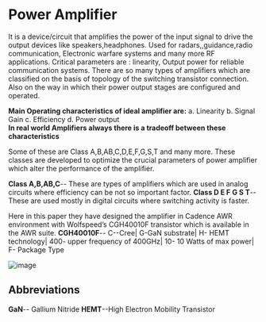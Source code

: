 # Power Amplifier
It is a device/circuit that amplifies the power of the input signal to drive the output devices like speakers,headphones. 
Used for radars,,guidance,radio communication, Electronic warfare systems and many more RF applications.
Critical parameters are : linearity, Output power for reliable communication systems.
There are so many types of amplifiers which are classified on the basis of topology of the switching transistor connection. Also on the way in which their power output stages are configured and operated. 

**Main Operating characteristics of ideal amplifier are:**
a. Linearity
b. Signal Gain
c. Efficiency
d. Power output        
**In real world Amplifiers always there is a tradeoff between these characteristics**

Some of these are Class A,B,AB,C,D,E,F,G,S,T and many more. 
These classes are developed to optimize the crucial parameters of power amplifier which alter the performance of the amplifier.

**Class A,B,AB,C**-- These are types of amplifiers which are used in analog circuits where efficiency can be not so important factor.
**Class D E F G S T**-- These are used mostly in digital circuits where switching activity is faster.

Here in this paper they have designed the amplifier in Cadence AWR environment with Wolfspeed’s CGH40010F transistor which is available in the AWR suite.
**CGH40010F**-- C--Cree| G-GaN substrate| H- HEMT technology| 400- upper frequency of 400GHz| 10- 10 Watts of max power| F- Package Type

![image](https://github.com/user-attachments/assets/a944699a-87de-4672-985f-e7f2d1be1888)

## Abbreviations
**GaN**-- Gallium Nitride 
**HEMT**--High Electron Mobility Transistor
